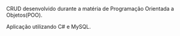 CRUD desenvolvido durante a matéria de Programação Orientada a Objetos(POO).

Aplicação utilizando C# e MySQL.
